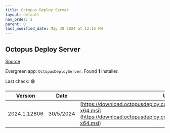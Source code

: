 ```yaml
---
title: Octopus Deploy Server
layout: default
nav_order: 2
parent: O
last_modified_date: May 30 2024 at 12:15 PM
---
```


## Octopus Deploy Server

[Source](https://octopus.com/)

Evergreen app: `OctopusDeployServer`. Found **1** installer.

Last check: 🟢

| Version      | Date      | URI                                                                                                                                                |
| ------------ | --------- | -------------------------------------------------------------------------------------------------------------------------------------------------- |
| 2024.1.12806 | 30/5/2024 | [https://download.octopusdeploy.com/octopus/Octopus.2024.1.12806-x64.msi](https://download.octopusdeploy.com/octopus/Octopus.2024.1.12806-x64.msi) |

